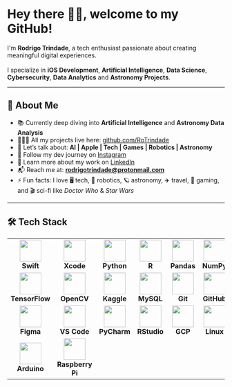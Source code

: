 <h1 align="left">Hey there 🖖🏻, welcome to my GitHub!</h1>

<p align="left">
  I'm <strong>Rodrigo Trindade</strong>, a tech enthusiast passionate about creating meaningful digital experiences. <br><br>
  I specialize in <strong>iOS Development</strong>, <strong>Artificial Intelligence</strong>, <strong>Data Science</strong>, <strong>Cybersecurity</strong>, <strong>Data Analytics</strong> and <strong>Astronomy Projects</strong>.
</p>

---

<h2 align="left">🧠 About Me</h2>

- 📚 Currently deep diving into **Artificial Intelligence** and **Astronomy Data Analysis**  
- 👨🏻‍💻 All my projects live here: [github.com/RoTrindade](https://github.com/RoTrindade)  
- 💬 Let’s talk about: **AI | Apple | Tech | Games | Robotics | Astronomy**
- 📸 Follow my dev journey on [Instagram](https://instagram.com/rtcodes)  
- 💼 Learn more about my work on [LinkedIn](https://linkedin.com/in/rodrigotrindade)  
- 📬 Reach me at: **rodrigotrindade@protonmail.com**  
- ⚡ Fun facts: I love 🖥️ tech, 🤖 robotics, 🪐 astronomy, ✈️ travel, 👾 gaming, and 🎬 sci-fi like *Doctor Who* & *Star Wars*

---

<h2 align="left">🛠️ Tech Stack</h2>

<table>
  <tr>
    <td align="center" width="120px"><img src="https://cdn.jsdelivr.net/gh/devicons/devicon/icons/swift/swift-original.svg" width="50"/><br><strong>Swift</strong></td>
    <td align="center" width="120px"><img src="https://cdn.jsdelivr.net/gh/devicons/devicon/icons/xcode/xcode-original.svg" width="50"/><br><strong>Xcode</strong></td>
    <td align="center" width="120px"><img src="https://cdn.jsdelivr.net/gh/devicons/devicon/icons/python/python-original.svg" width="50"/><br><strong>Python</strong></td>
    <td align="center" width="120px"><img src="https://cdn.jsdelivr.net/gh/devicons/devicon/icons/r/r-original.svg" width="50"/><br><strong>R</strong></td>
    <td align="center" width="120px"><img src="https://cdn.jsdelivr.net/gh/devicons/devicon/icons/pandas/pandas-original.svg" width="50"/><br><strong>Pandas</strong></td>
    <td align="center" width="120px"><img src="https://cdn.jsdelivr.net/gh/devicons/devicon/icons/numpy/numpy-original.svg" width="50"/><br><strong>NumPy</strong></td>
  </tr>
  <tr>
    <td align="center"><img src="https://cdn.jsdelivr.net/gh/devicons/devicon/icons/tensorflow/tensorflow-original.svg" width="50"/><br><strong>TensorFlow</strong></td>
    <td align="center"><img src="https://cdn.jsdelivr.net/gh/devicons/devicon/icons/opencv/opencv-original.svg" width="50"/><br><strong>OpenCV</strong></td>
    <td align="center"><img src="https://cdn.jsdelivr.net/gh/devicons/devicon/icons/kaggle/kaggle-original.svg" width="50"/><br><strong>Kaggle</strong></td>
    <td align="center"><img src="https://cdn.jsdelivr.net/gh/devicons/devicon/icons/mysql/mysql-original.svg" width="50"/><br><strong>MySQL</strong></td>
    <td align="center"><img src="https://cdn.jsdelivr.net/gh/devicons/devicon/icons/git/git-original.svg" width="50"/><br><strong>Git</strong></td>
    <td align="center"><img src="https://cdn.jsdelivr.net/gh/devicons/devicon/icons/github/github-original.svg" width="50"/><br><strong>GitHub</strong></td>
  </tr>
  <tr>
    <td align="center"><img src="https://cdn.jsdelivr.net/gh/devicons/devicon/icons/figma/figma-original.svg" width="50"/><br><strong>Figma</strong></td>
    <td align="center"><img src="https://cdn.jsdelivr.net/gh/devicons/devicon/icons/vscode/vscode-original.svg" width="50"/><br><strong>VS Code</strong></td>
    <td align="center"><img src="https://cdn.jsdelivr.net/gh/devicons/devicon/icons/pycharm/pycharm-original.svg" width="50"/><br><strong>PyCharm</strong></td>
    <td align="center"><img src="https://cdn.jsdelivr.net/gh/devicons/devicon/icons/rstudio/rstudio-original.svg" width="50"/><br><strong>RStudio</strong></td>
    <td align="center"><img src="https://cdn.jsdelivr.net/gh/devicons/devicon/icons/googlecloud/googlecloud-original.svg" width="50"/><br><strong>GCP</strong></td>
    <td align="center"><img src="https://cdn.jsdelivr.net/gh/devicons/devicon/icons/linux/linux-original.svg" width="50"/><br><strong>Linux</strong></td>
  </tr>
  <tr>
    <td align="center"><img src="https://cdn.jsdelivr.net/gh/devicons/devicon/icons/arduino/arduino-original.svg" width="50"/><br><strong>Arduino</strong></td>
    <td align="center"><img src="https://cdn.jsdelivr.net/gh/devicons/devicon/icons/raspberrypi/raspberrypi-original.svg" width="50"/><br><strong>Raspberry Pi</strong></td>
    <td colspan="4"></td>
  </tr>
</table>

